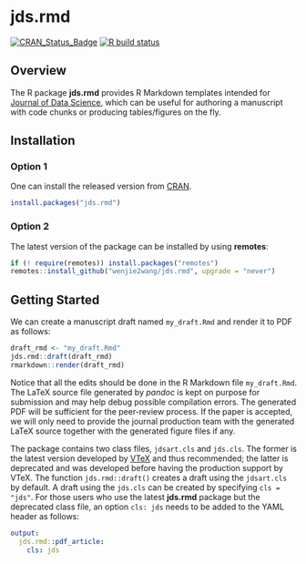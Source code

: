 # jds.rmd

[![CRAN_Status_Badge][r-pkg-badge]][cran-url]
[![R build status][gha-icon]][gha-url]


## Overview

The R package **jds.rmd** provides R Markdown templates intended for
[Journal of Data Science][jds-url], which can be useful for authoring
a manuscript with code chunks or producing tables/figures on the fly.

## Installation

### Option 1

One can install the released version from [CRAN][cran-url].

```R
install.packages("jds.rmd")
```

### Option 2

The latest version of the package can be installed by using **remotes**:

```R
if (! require(remotes)) install.packages("remotes")
remotes::install_github("wenjie2wang/jds.rmd", upgrade = "never")
```

## Getting Started

We can create a manuscript draft named `my_draft.Rmd` and render it to PDF as
follows:

```R
draft_rmd <- "my_draft.Rmd"
jds.rmd::draft(draft_rmd)
rmarkdown::render(draft_rmd)
```

Notice that all the edits should be done in the R Markdown file `my_draft.Rmd`.
The LaTeX source file generated by *pandoc* is kept on purpose for submission
and may help debug possible compilation errors.
The generated PDF will be sufficient for the peer-review process.
If the paper is accepted, we will only need to provide the journal production
team with the generated LaTeX source together with the generated figure files if
any.


The package contains two class files, `jdsart.cls` and `jds.cls`.
The former is the latest version developed by [VTeX][jdsart-cls] and thus
recommended; the latter is deprecated and was developed before having the
production support by VTeX.
The function `jds.rmd::draft()` creates a draft using the `jdsart.cls` by
default.
A draft using the `jds.cls` can be created by specifying `cls = "jds"`.
For those users who use the latest **jds.rmd** package but the deprecated class
file, an option `cls: jds` needs to be added to the YAML header as follows:

```YAML
output:
  jds.rmd::pdf_article:
    cls: jds
```

[r-pkg-badge]: https://www.r-pkg.org/badges/version/jds.rmd
[cran-url]: https://CRAN.R-project.org/package=jds.rmd
[gha-icon]: https://github.com/wenjie2wang/jds.rmd/workflows/R-CMD-check/badge.svg
[gha-url]: https://github.com/wenjie2wang/jds.rmd/actions
[jds-url]: https://jds-online.org
[jdsart-cls]: https://github.com/vtex-soft/texsupport.ruc-jds
